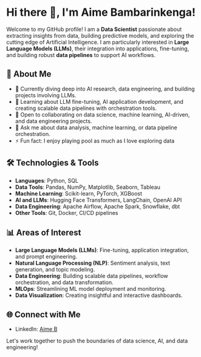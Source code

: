 # Hi there 👋, I'm Aime Bambarinkenga!

Welcome to my GitHub profile! I am a **Data Scientist** passionate about extracting insights from data, building predictive models, and exploring the cutting edge of Artificial Intelligence. I am particularly interested in **Large Language Models (LLMs)**, their integration into applications, fine-tuning, and building robust **data pipelines** to support AI workflows.

## 🚀 About Me
- 🔭 Currently diving deep into AI research, data engineering, and building projects involving LLMs.
- 🌱 Learning about LLM fine-tuning, AI application development, and creating scalable data pipelines with orchestration tools.
- 🤝 Open to collaborating on data science, machine learning, AI-driven, and data engineering projects.
- 💬 Ask me about data analysis, machine learning, or data pipeline orchestration.
- ⚡ Fun fact: I enjoy playing pool as much as I love exploring data

## 🛠️ Technologies & Tools
- **Languages**: Python, SQL
- **Data Tools**: Pandas, NumPy, Matplotlib, Seaborn, Tableau
- **Machine Learning**: Scikit-learn, PyTorch, XGBoost
- **AI and LLMs**: Hugging Face Transformers, LangChain, OpenAI API
- **Data Engineering**: Apache Airflow, Apache Spark, Snowflake, dbt
- **Other Tools**: Git, Docker, CI/CD pipelines

## 📊 Areas of Interest
- **Large Language Models (LLMs)**: Fine-tuning, application integration, and prompt engineering.
- **Natural Language Processing (NLP)**: Sentiment analysis, text generation, and topic modeling.
- **Data Engineering**: Building scalable data pipelines, workflow orchestration, and data transformation.
- **MLOps**: Streamlining ML model deployment and monitoring.
- **Data Visualization**: Creating insightful and interactive dashboards.

## 🌐 Connect with Me
- LinkedIn: [Aime B](https://www.linkedin.com/in/aime-bambarinkenga-453926202/)

Let's work together to push the boundaries of data science, AI, and data engineering!
